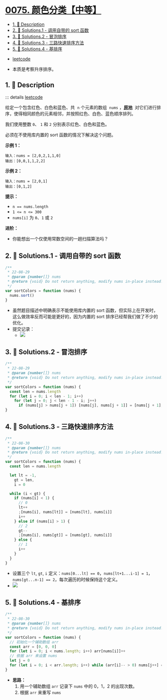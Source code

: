 # [0075. 颜色分类【中等】](https://github.com/Tdahuyou/TNotes.leetcode/tree/main/notes/0075.%20%E9%A2%9C%E8%89%B2%E5%88%86%E7%B1%BB%E3%80%90%E4%B8%AD%E7%AD%89%E3%80%91)

<!-- region:toc -->

- [1. 📝 Description](#1--description)
- [2. 🎯 Solutions.1 - 调用自带的 sort 函数](#2--solutions1---调用自带的-sort-函数)
- [3. 🎯 Solutions.2 - 冒泡排序](#3--solutions2---冒泡排序)
- [4. 🎯 Solutions.3 - 三路快速排序方法](#4--solutions3---三路快速排序方法)
- [5. 🎯 Solutions.4 - 基排序](#5--solutions4---基排序)

<!-- endregion:toc -->

- [leetcode](https://leetcode.cn/problems/sort-colors)

- 本质是考察升序排序。

## 1. 📝 Description

::: details [leetcode](https://leetcode.cn)

给定一个包含红色、白色和蓝色、共  `n` 个元素的数组  `nums` ，**[原地](https://baike.baidu.com/item/%E5%8E%9F%E5%9C%B0%E7%AE%97%E6%B3%95)**  对它们进行排序，使得相同颜色的元素相邻，并按照红色、白色、蓝色顺序排列。

我们使用整数 `0`、 `1` 和 `2` 分别表示红色、白色和蓝色。

必须在不使用库内置的 sort 函数的情况下解决这个问题。

**示例 1：**

```
输入：nums = [2,0,2,1,1,0]
输出：[0,0,1,1,2,2]
```

**示例 2：**

```
输入：nums = [2,0,1]
输出：[0,1,2]
```

**提示：**

- `n == nums.length`
- `1 <= n <= 300`
- `nums[i]` 为 `0`、`1` 或 `2`

**进阶：**

- 你能想出一个仅使用常数空间的一趟扫描算法吗？

## 2. 🎯 Solutions.1 - 调用自带的 sort 函数

```js
/**
 * 22-08-29
 * @param {number[]} nums
 * @return {void} Do not return anything, modify nums in-place instead.
 */
var sortColors = function (nums) {
  nums.sort()
}
```

- 虽然题目描述中明确表示不能使用库内置的 sort 函数，但实际上在开发时，这么做效率反而可能是更好的，因为内置的 sort 排序已经帮我们做了不少的优化。
- 提交记录：
  - ![](https://cdn.jsdelivr.net/gh/Tdahuyou/imgs@main/2024-11-10-14-35-56.png)

## 3. 🎯 Solutions.2 - 冒泡排序

```js
/**
 * 22-08-29
 * @param {number[]} nums
 * @return {void} Do not return anything, modify nums in-place instead.
 */
var sortColors = function (nums) {
  const len = nums.length
  for (let i = 0; i < len - 1; i++)
    for (let j = 0; j < len - 1 - i; j++)
      if (nums[j] > nums[j + 1]) [nums[j], nums[j + 1]] = [nums[j + 1], nums[j]]
}
```

## 4. 🎯 Solutions.3 - 三路快速排序方法

```js
/**
 * 22-08-30
 * @param {number[]} nums
 * @return {void} Do not return anything, modify nums in-place instead.
 */
var sortColors = function (nums) {
  const len = nums.length

  let lt = -1,
    gt = len,
    i = 0

  while (i < gt) {
    if (nums[i] < 1) {
      // 0
      lt++
      ;[nums[i], nums[lt]] = [nums[lt], nums[i]]
      i++
    } else if (nums[i] > 1) {
      // 2
      gt--
      ;[nums[i], nums[gt]] = [nums[gt], nums[i]]
    } else {
      // 1
      i++
    }
  }
}
```

- 设置三个 `lt`, `gt`, `i` 定义：`nums[0...lt] == 0`，`nums[lt+1...i-1] = 1`，`nums[gt...n-1] == 2`，每次遍历的时候保持这个定义。
- ![](https://cdn.jsdelivr.net/gh/Tdahuyou/imgs@main/2024-11-10-14-49-54.png)

## 5. 🎯 Solutions.4 - 基排序

```js
/**
 * 22-08-30
 * @param {number[]} nums
 * @return {void} Do not return anything, modify nums in-place instead.
 */
var sortColors = function (nums) {
  // 初始化一个辅助数组 arr
  const arr = [0, 0, 0]
  for (let i = 0; i < nums.length; i++) arr[nums[i]]++
  // 依据 arr 来设置 nums
  let j = 0
  for (let i = 0; i < arr.length; i++) while (arr[i]-- > 0) nums[j++] = i
}
```

- **思路：**
  1. 用一个辅助数组 `arr` 记录下 `nums` 中的 0，1，2 的出现次数。
  2. 根据 `arr` 来重写 `nums`
